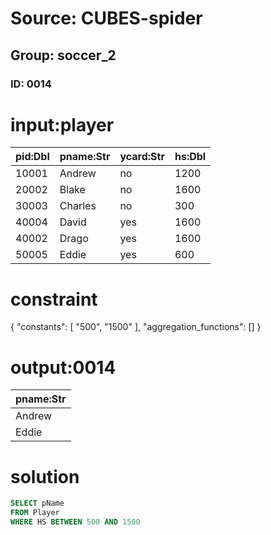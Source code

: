 # Source: CUBES-spider
## Group: soccer_2
### ID: 0014

# input:player

| pid:Dbl | pname:Str | ycard:Str | hs:Dbl |
|---|---|---|---|
| 10001 | Andrew | no | 1200 |
| 20002 | Blake | no | 1600 |
| 30003 | Charles | no | 300 |
| 40004 | David | yes | 1600 |
| 40002 | Drago | yes | 1600 |
| 50005 | Eddie | yes | 600 |

# constraint

{
  "constants": [
    "500",
    "1500"
  ],
  "aggregation_functions": []
}

# output:0014

| pname:Str |
|---|
| Andrew |
| Eddie |

# solution

```sql
SELECT pName
FROM Player
WHERE HS BETWEEN 500 AND 1500
```
